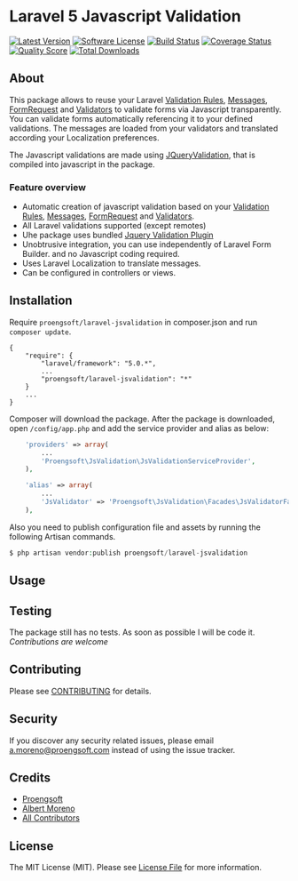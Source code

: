 # Laravel 5 Javascript Validation

[![Latest Version](https://img.shields.io/github/release/proengsoft/laravel-jsvalidation.svg?style=flat-square)](https://github.com/proengsoft/laravel-jsvalidation/releases)
[![Software License](https://img.shields.io/badge/license-MIT-brightgreen.svg?style=flat-square)](LICENSE.md)
[![Build Status](https://img.shields.io/travis/proengsoft/laravel-jsvalidation/master.svg?style=flat-square)](https://travis-ci.org/proengsoft/laravel-jsvalidation)
[![Coverage Status](https://img.shields.io/scrutinizer/coverage/g/proengsoft/laravel-jsvalidation.svg?style=flat-square)](https://scrutinizer-ci.com/g/proengsoft/laravel-jsvalidation/code-structure)
[![Quality Score](https://img.shields.io/scrutinizer/g/proengsoft/laravel-jsvalidation.svg?style=flat-square)](https://scrutinizer-ci.com/g/proengsoft/laravel-jsvalidation)
[![Total Downloads](https://img.shields.io/packagist/dt/league/laravel-jsvalidation.svg?style=flat-square)](https://packagist.org/packages/league/laravel-jsvalidation)

[JQueryValidation]: http://jqueryvalidation.org/
[FormRequest]: http://laravel.com/docs/5.0/validation#form-request-validation
[Validators]: http://laravel.com/docs/5.0/validation#form-request-validation
[Validation Rules]: http://laravel.com/docs/5.0/validation#available-validation-rules
[Custom Validations]: http://laravel.com/docs/5.0/validation#custom-validation-rules
[Messages]: http://laravel.com/docs/5.0/validation#error-messages-and-views
[Moment.js]: http://momentjs.com/

## About

This package allows to reuse your Laravel [Validation Rules][], [Messages][], [FormRequest][] and [Validators][] to validate forms via Javascript transparently. You can validate forms automatically
 referencing it to your defined validations. The messages are loaded from your validators and translated according your Localization preferences.
  
The Javascript validations are made using [JQueryValidation][], that is compiled into javascript in the package. 

### Feature overview

- Automatic creation of javascript validation based on your [Validation Rules][], [Messages][], [FormRequest][] and [Validators][].
- All Laravel validations supported (except remotes)
- Uhe package uses bundled [Jquery Validation Plugin](http://jqueryvalidation.org/)  
- Unobtrusive integration, you can use independently of Laravel Form Builder. and no Javascript coding required.
- Uses Laravel Localization to translate messages.
- Can be configured in controllers or views.

 

## Installation


Require `proengsoft/laravel-jsvalidation` in composer.json and run `composer update`.

    {
        "require": {
            "laravel/framework": "5.0.*",
            ...
            "proengsoft/laravel-jsvalidation": "*"
        }
        ...
    }

Composer will download the package. After the package is downloaded, open `/config/app.php` and add the service provider and alias as below:

```php
    'providers' => array(
        ...
        'Proengsoft\JsValidation\JsValidationServiceProvider',
    ),
```


```php
    'alias' => array(
        ...
        'JsValidator' => 'Proengsoft\JsValidation\Facades\JsValidatorFacade',
    ),
```


Also you need to publish configuration file and assets by running the following Artisan commands.
```php
$ php artisan vendor:publish proengsoft/laravel-jsvalidation
```


## Usage



## Testing

The package still has no tests. As soon as possible I will be code it. *Contributions are welcome*

## Contributing

Please see [CONTRIBUTING](CONTRIBUTING.md) for details.

## Security

If you discover any security related issues, please email a.moreno@proengsoft.com instead of using the issue tracker.

## Credits

- [Proengsoft](http://www.proengsoft.com/)
- [Albert Moreno](https://github.com/torrentalle)
- [All Contributors](../../contributors)

## License

The MIT License (MIT). Please see [License File](LICENSE.md) for more information.

